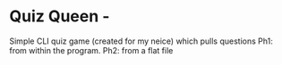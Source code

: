 # Quiz Queen - 

Simple CLI quiz game (created for my neice) which pulls questions 
 Ph1: from within the program.
 Ph2: from a flat file           

